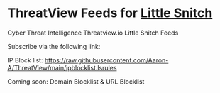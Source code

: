 # ThreatView Feeds for [Little Snitch](https://www.obdev.at/products/littlesnitch/index.html)
Cyber Threat Intelligence Threatview.io Little Snitch Feeds

Subscribe via the following link: 

IP Block list: https://raw.githubusercontent.com/Aaron-A/ThreatView/main/ipblocklist.lsrules

Coming soon: Domain Blocklist & URL Blocklist
